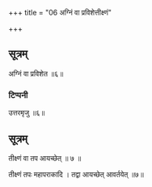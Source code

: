 +++
title = "06 अग्निं वा प्रविशेत्तीक्ष्णं"

+++
## सूत्रम्
अग्निं वा प्रविशेत ॥६॥
### टिप्पनी
उत्तरमृजु ॥६॥
## सूत्रम्
तीक्ष्णं वा तप आयच्छेत् ॥ ७ ॥  

तीक्ष्णं तपः महापराकादि । तद्वा आयच्छेत् आवर्तयेत् ॥७॥  
